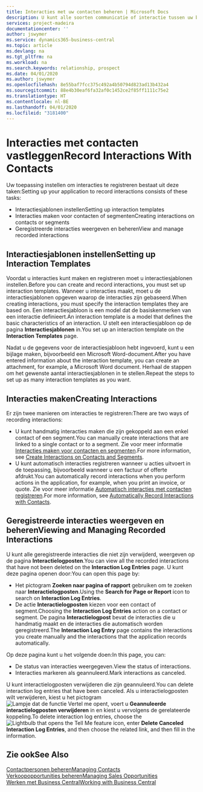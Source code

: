 ```yaml
---
title: Interacties met uw contacten beheren | Microsoft Docs
description: U kunt alle soorten communicatie of interactie tussen uw bedrijf en uw contacten beheren. Bijvoorbeeld brieven, telefoongesprekken, vergaderingen, enzovoort.
services: project-madeira
documentationcenter: ''
author: jswymer
ms.service: dynamics365-business-central
ms.topic: article
ms.devlang: na
ms.tgt_pltfrm: na
ms.workload: na
ms.search.keywords: relationship, prospect
ms.date: 04/01/2020
ms.author: jswymer
ms.openlocfilehash: 8e55baf7fcc375c492a4b50794d823ad13b432a4
ms.sourcegitcommit: 88e4b30eaf6fa32af0c1452ce2f85ff1111c75e2
ms.translationtype: HT
ms.contentlocale: nl-BE
ms.lasthandoff: 04/01/2020
ms.locfileid: "3181400"
---
```

# <a name="record-interactions-with-contacts"></a><span data-ttu-id="e0489-103">Interacties met contacten vastleggen</span><span class="sxs-lookup"><span data-stu-id="e0489-103">Record Interactions With Contacts</span></span>
<span data-ttu-id="e0489-104">Uw toepassing instellen om interacties te registreren bestaat uit deze taken:</span><span class="sxs-lookup"><span data-stu-id="e0489-104">Setting up your application to record interactions consists of these tasks:</span></span>

* <span data-ttu-id="e0489-105">Interactiesjablonen instellen</span><span class="sxs-lookup"><span data-stu-id="e0489-105">Setting up interaction templates</span></span>  
* <span data-ttu-id="e0489-106">Interacties maken voor contacten of segmenten</span><span class="sxs-lookup"><span data-stu-id="e0489-106">Creating interactions on contacts or segments</span></span>  
* <span data-ttu-id="e0489-107">Geregistreerde interacties weergeven en beheren</span><span class="sxs-lookup"><span data-stu-id="e0489-107">View and manage recorded interactions</span></span>  

##  <a name="setting-up-interaction-templates"></a><span data-ttu-id="e0489-108">Interactiesjablonen instellen</span><span class="sxs-lookup"><span data-stu-id="e0489-108">Setting up Interaction Templates</span></span>
<span data-ttu-id="e0489-109">Voordat u interacties kunt maken en registreren moet u interactiesjablonen instellen.</span><span class="sxs-lookup"><span data-stu-id="e0489-109">Before you can create and record interactions, you must set up interaction templates.</span></span> <span data-ttu-id="e0489-110">Wanneer u interacties maakt, moet u de interactiesjablonen opgeven waarop de interacties zijn gebaseerd.</span><span class="sxs-lookup"><span data-stu-id="e0489-110">When creating interactions, you must specify the interaction templates they are based on.</span></span> <span data-ttu-id="e0489-111">Een interactiesjabloon is een model dat de basiskenmerken van een interactie definieert.</span><span class="sxs-lookup"><span data-stu-id="e0489-111">An interaction template is a model that defines the basic characteristics of an interaction.</span></span>
<span data-ttu-id="e0489-112">U stelt een interactiesjabloon op de pagina **Interactiesjablonen** in.</span><span class="sxs-lookup"><span data-stu-id="e0489-112">You set up an interaction template on the **Interaction Templates** page.</span></span>

<span data-ttu-id="e0489-113">Nadat u de gegevens voor de interactiesjabloon hebt ingevoerd, kunt u een bijlage maken, bijvoorbeeld een Microsoft Word-document.</span><span class="sxs-lookup"><span data-stu-id="e0489-113">After you have entered information about the interaction template, you can create an attachment, for example, a Microsoft Word document.</span></span> <span data-ttu-id="e0489-114">Herhaal de stappen om het gewenste aantal interactiesjablonen in te stellen.</span><span class="sxs-lookup"><span data-stu-id="e0489-114">Repeat the steps to set up as many interaction templates as you want.</span></span>  

## <a name="creating-interactions"></a><span data-ttu-id="e0489-115">Interacties maken</span><span class="sxs-lookup"><span data-stu-id="e0489-115">Creating Interactions</span></span>
<span data-ttu-id="e0489-116">Er zijn twee manieren om interacties te registreren:</span><span class="sxs-lookup"><span data-stu-id="e0489-116">There are two ways of recording interactions:</span></span>

* <span data-ttu-id="e0489-117">U kunt handmatig  interacties maken die zijn gekoppeld aan een enkel contact of een segment.</span><span class="sxs-lookup"><span data-stu-id="e0489-117">You can manually create interactions that are linked to a single contact or to a segment.</span></span> <span data-ttu-id="e0489-118">Zie voor meer informatie [Interacties maken voor contacten en segmenten](marketing-how-create-interactions.md).</span><span class="sxs-lookup"><span data-stu-id="e0489-118">For more information, see [Create Interactions on Contacts and Segments](marketing-how-create-interactions.md).</span></span>  
* <span data-ttu-id="e0489-119">U kunt automatisch interacties registreren wanneer u acties uitvoert in de toepassing, bijvoorbeeld wanneer u een factuur of offerte afdrukt.</span><span class="sxs-lookup"><span data-stu-id="e0489-119">You can automatically record interactions when you perform actions in the application, for example, when you print an invoice, or quote.</span></span> <span data-ttu-id="e0489-120">Zie voor meer informatie [Automatisch interacties met contacten registreren](marketing-auto-record-interactions.md).</span><span class="sxs-lookup"><span data-stu-id="e0489-120">For more information, see [Automatically Record Interactions with Contacts](marketing-auto-record-interactions.md).</span></span>

## <a name="viewing-and-managing-recorded-interactions"></a><span data-ttu-id="e0489-121">Geregistreerde interacties weergeven en beheren</span><span class="sxs-lookup"><span data-stu-id="e0489-121">Viewing and Managing Recorded Interactions</span></span>
<span data-ttu-id="e0489-122">U kunt alle geregistreerde interacties die niet zijn verwijderd, weergeven op de pagina **Interactielogposten**.</span><span class="sxs-lookup"><span data-stu-id="e0489-122">You can view all the recorded interactions that have not been deleted on the **Interaction Log Entries** page.</span></span> <span data-ttu-id="e0489-123">U kunt deze pagina openen door:</span><span class="sxs-lookup"><span data-stu-id="e0489-123">You can open this page by:</span></span>

* <span data-ttu-id="e0489-124">Het pictogram **Zoeken naar pagina of rapport** gebruiken om te zoeken naar **Interactielogposten**.</span><span class="sxs-lookup"><span data-stu-id="e0489-124">Using the **Search for Page or Report** icon to search on **Interaction Log Entries**.</span></span>
* <span data-ttu-id="e0489-125">De actie **Interactielogposten** kiezen voor een contact of segment.</span><span class="sxs-lookup"><span data-stu-id="e0489-125">Choosing the **Interaction Log Entries** action on a contact or segment.</span></span>
  <span data-ttu-id="e0489-126">De pagina **Interactielogpost** bevat de interacties die u handmatig maakt en de interacties die automatisch worden geregistreerd.</span><span class="sxs-lookup"><span data-stu-id="e0489-126">The **Interaction Log Entry** page contains the interactions you create manually and the interactions that the application records automatically.</span></span>

<span data-ttu-id="e0489-127">Op deze pagina kunt u het volgende doen:</span><span class="sxs-lookup"><span data-stu-id="e0489-127">In this page, you can:</span></span>

* <span data-ttu-id="e0489-128">De status van interacties weergegeven.</span><span class="sxs-lookup"><span data-stu-id="e0489-128">View the status of interactions.</span></span>
* <span data-ttu-id="e0489-129">Interacties markeren als geannuleerd.</span><span class="sxs-lookup"><span data-stu-id="e0489-129">Mark interactions as canceled.</span></span>

<span data-ttu-id="e0489-130">U kunt interactielogposten verwijderen die zijn geannuleerd.</span><span class="sxs-lookup"><span data-stu-id="e0489-130">You can delete interaction log entries that have been canceled.</span></span> <span data-ttu-id="e0489-131">Als u interactielogposten wilt verwijderen, kiest u het pictogram ![Lampje dat de functie Vertel me opent](media/ui-search/search_small.png "Vertel me wat u wilt doen"), voert u **Geannuleerde interactielogposten verwijderen** in en kiest u vervolgens de gerelateerde koppeling.</span><span class="sxs-lookup"><span data-stu-id="e0489-131">To delete interaction log entries, choose the ![Lightbulb that opens the Tell Me feature](media/ui-search/search_small.png "Tell me what you want to do") icon, enter **Delete Canceled Interaction Log Entries**, and then choose the related link, and then fill in the information.</span></span>

## <a name="see-also"></a><span data-ttu-id="e0489-132">Zie ook</span><span class="sxs-lookup"><span data-stu-id="e0489-132">See Also</span></span>
[<span data-ttu-id="e0489-133">Contactpersonen beheren</span><span class="sxs-lookup"><span data-stu-id="e0489-133">Managing Contacts</span></span>](marketing-contacts.md)  
[<span data-ttu-id="e0489-134">Verkoopopportunities beheren</span><span class="sxs-lookup"><span data-stu-id="e0489-134">Managing Sales Opportunities</span></span>](marketing-manage-sales-opportunities.md)  
[<span data-ttu-id="e0489-135">Werken met Business Central</span><span class="sxs-lookup"><span data-stu-id="e0489-135">Working with Business Central</span></span>](ui-work-product.md)  
